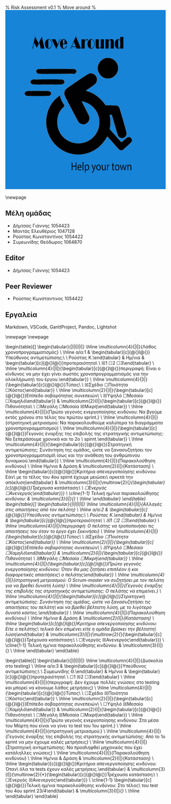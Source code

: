 % Risk Assessment v0.1
% Move around
% ![](images/Logo.jpg)

\newpage

## Μέλη ομάδας
* Δήμτσας Γιάννης 1054423
* Μαντάς Ελευθέριος 1047128
* Ρούστας Κωνσταντίνος 1054422
* Συμεωνίδης Θεόδωρος 1064870

## Editor
* Δήμτσας Γιάννης 1054423

## Peer Reviewer
* Ρούστας Κωνσταντινος 1054422

## Εργαλεία
Markdown, VSCode, GanttProject, Pandoc, Lightshot

\newpage
\newpage

\begin{table}[]
\begin{tabular}{|l|l|l|l|}
\hline
\multicolumn{4}{|l|}{Λάθος χρονοπρογραμματισμός}                                                                                                                                                                                                                                                                                          \\ \hline
α/α:1                                                                                                                                            & \begin{tabular}[c]{@{}l@{}}Υπεύθυνος αντιμετώπισης:\\ \\ Ρούστας Κ.\end{tabular} & Ημ/νια            & \begin{tabular}[c]{@{}l@{}}προτεραιότητα\\ \\ ☒1  ☐2  ☐3\end{tabular}           \\ \hline
\multicolumn{4}{|l|}{\begin{tabular}[c]{@{}l@{}}περιγραφή: Είναι ο κίνδυνος να μην έχει γίνει σωστός χρονοπρογραμματισμός για την ολοκλήρωση\\                     του έργου.\end{tabular}}                                                                                                                                               \\ \hline
\multicolumn{4}{|l|}{\begin{tabular}[c]{@{}l@{}}Τύπος\\ \\           ☒Σχέδιο  ☐Ποιότητα  ☐Κόστος\end{tabular}}                                                                                                                                                                                                                            \\ \hline
\multicolumn{2}{|l|}{\begin{tabular}[c]{@{}l@{}}Επίπεδο σοβαρότητας συνεπειών\\ \\ ☒Υψηλό  ☐Μεσαίο  ☐Χαμηλό\end{tabular}}                                                                                                           & \multicolumn{2}{l|}{\begin{tabular}[c]{@{}l@{}}Πιθανότητα\\ \\ ☐Μεγάλη ☐Μεσαία ☒Μικρή\end{tabular}} \\ \hline
\multicolumn{4}{|l|}{Πρώτο γεγονός ενεργοποίησης κινδύνου: Να βγούμε εκτός χρόνου στο τέλος του πρώτου sprint.}                                                                                                                                                                                                                           \\ \hline
\multicolumn{4}{|l|}{στρατηγική μετριασμού: Να παρακολουθούμε καλύτερα τα διαγράμματα χρονοπρογραμματισμού}                                                                                                                                                                                                                               \\ \hline
\multicolumn{4}{|l|}{\begin{tabular}[c]{@{}l@{}}Γεγονός έναρξης της επιβολής της στρατηγικής αντιμετώπισης: Να ξεπεράσουμε χρονικά και το 2ο \\ spirnt.\end{tabular}}                                                                                                                                                                     \\ \hline
\multicolumn{4}{|l|}{\begin{tabular}[c]{@{}l@{}}Στρατηγική αντιμετώπισης: Συνάντηση της ομάδας, ώστε να ξανασυζητήσει τον χρονοπρογραμματισμό\\ ίσως και την ανάθεση του ανθρώπινου δυναμικού.\end{tabular}}                                                                                                                              \\ \hline
\multicolumn{4}{|l|}{Παρακολούθηση κινδύνου}                                                                                                                                                                                                                                                                                              \\ \hline
Ημ/νια                                                                                                                                           & Δράση                                                                            & \multicolumn{2}{l|}{Κατάσταση}                                                                      \\ \hline
\begin{tabular}[c]{@{}l@{}}Κριτήρια απενεργοποίησης κινδύνου: Εάν\\ με το τέλος του 4ου spirnt έχουμε μειώσει\\ αρκετά την απόκλιση\end{tabular} & \multicolumn{3}{l|}{\multirow{2}{*}{\begin{tabular}[c]{@{}l@{}}Τρέχουσα κατάσταση:\\ \\       ☐Ενεργός     ☐Ανενεργός\end{tabular}}}                                                   \\ \cline{1-1}
Τελική ημ/νια παρακολούθησης κινδύνου:                                                                                                           & \multicolumn{3}{l|}{}                                                                                                                                                                  \\ \hline
\end{tabular}
\end{table}
\begin{table}[]
\begin{tabular}{|l|l|l|l|}
\hline
\multicolumn{4}{|l|}{Αλλαγές στις απαιτήσεις από τον πελάτη}                                                                                                                                                                                                                                                                                      \\ \hline
α/α:2                                                                                                                                                    & \begin{tabular}[c]{@{}l@{}}Υπεύθυνος αντιμετώπισης:\\ \\ Ρούστας Κ.\end{tabular} & Ημ/νια            & \begin{tabular}[c]{@{}l@{}}προτεραιότητα\\ \\ ☒1  ☐2  ☐3\end{tabular}           \\ \hline
\multicolumn{4}{|l|}{περιγραφή: Ο πελάτης να τροποποιήσει τις απαιτήσεις του όταν το έργο έχει ξεκινήσει}                                                                                                                                                                                                                                         \\ \hline
\multicolumn{4}{|l|}{\begin{tabular}[c]{@{}l@{}}Τύπος\\ \\           ☒Σχέδιο  ☐Ποιότητα  ☐Κόστος\end{tabular}}                                                                                                                                                                                                                                    \\ \hline
\multicolumn{2}{|l|}{\begin{tabular}[c]{@{}l@{}}Επίπεδο σοβαρότητας συνεπειών\\ \\ ☒Υψηλό  ☐Μεσαίο  ☐Χαμηλό\end{tabular}}                                                                                                                   & \multicolumn{2}{l|}{\begin{tabular}[c]{@{}l@{}}Πιθανότητα\\ \\ ☒Μεγάλη ☐Μεσαία ☐Μικρή\end{tabular}} \\ \hline
\multicolumn{4}{|l|}{\begin{tabular}[c]{@{}l@{}}Πρώτο γεγονός ενεργοποίησης κινδύνου: Όταν θα μας ζητήσει επιπλέον ή και διαφορετικές απαιτήσεις\\ ο πελάτης\end{tabular}}                                                                                                                                                                        \\ \hline
\multicolumn{4}{|l|}{στρατηγική μετριασμού: Ο Scrum-master να συζητήσει με τον πελάτη για να βρεθεί δυνατή λύση}                                                                                                                                                                                                                                  \\ \hline
\multicolumn{4}{|l|}{Γεγονός έναρξης της επιβολής της στρατηγικής αντιμετώπισης: Ο πελάτης να επιμείνει.}                                                                                                                                                                                                                                         \\ \hline
\multicolumn{4}{|l|}{\begin{tabular}[c]{@{}l@{}}Στρατηγική αντιμετώπισης: Συνάντηση της ομάδας, ώστε να ξανασυζητήσει τις απαιτήσεις του πελάτη\\ και να βρεθεί βέλτιστη λύση, με το λιγότερο δυνατό κόστος.\end{tabular}}                                                                                                                        \\ \hline
\multicolumn{4}{|l|}{Παρακολούθηση κινδύνου}                                                                                                                                                                                                                                                                                                      \\ \hline
Ημ/νια                                                                                                                                                   & Δράση                                                                            & \multicolumn{2}{l|}{Κατάσταση}                                                                      \\ \hline
\begin{tabular}[c]{@{}l@{}}Κριτήρια απενεργοποίησης κινδύνου: Είτε ο πελάτης\\ τελικά δεν επιμένει είτε η ομάδα βρίσκει την βέλτιστη\\ λύση\end{tabular} & \multicolumn{3}{l|}{\multirow{2}{*}{\begin{tabular}[c]{@{}l@{}}Τρέχουσα κατάσταση:\\ \\       ☐Ενεργός     ☒Ανενεργός\end{tabular}}}                                                   \\ \cline{1-1}
Τελική ημ/νια παρακολούθησης κινδύνου:                                                                                                                   & \multicolumn{3}{l|}{}                                                                                                                                                                  \\ \hline
\end{tabular}
\end{table}

\begin{table}[]
\begin{tabular}{|l|l|l|l|}
\hline
\multicolumn{4}{|l|}{Δυσκολία στο testing}                                                                                                                                                                                                                                                                          \\ \hline
α/α:3                                                                                                                   & \begin{tabular}[c]{@{}l@{}}Υπεύθυνος αντιμετώπισης:\\ \\ Συμεωνίδης Θ.\end{tabular} & Ημ/νια            & \begin{tabular}[c]{@{}l@{}}προτεραιότητα\\ \\ ☐1  ☒2  ☐3\end{tabular}           \\ \hline
\multicolumn{4}{|l|}{περιγραφή: Δεν έχουμε πολλές γνώσεις στο testing και μπορεί να κάνουμε λάθος μετρήσεις}                                                                                                                                                                                                        \\ \hline
\multicolumn{4}{|l|}{\begin{tabular}[c]{@{}l@{}}Τύπος\\ \\           ☐Σχέδιο  ☒Ποιότητα  ☐Κόστος\end{tabular}}                                                                                                                                                                                                      \\ \hline
\multicolumn{2}{|l|}{\begin{tabular}[c]{@{}l@{}}Επίπεδο σοβαρότητας συνεπειών\\ \\ ☐Υψηλό  ☒Μεσαίο  ☐Χαμηλό\end{tabular}}                                                                                     & \multicolumn{2}{l|}{\begin{tabular}[c]{@{}l@{}}Πιθανότητα\\ \\ ☐Μεγάλη ☒Μεσαία ☐Μικρή\end{tabular}} \\ \hline
\multicolumn{4}{|l|}{Πρώτο γεγονός ενεργοποίησης κινδύνου: Στα μέσα του Μάρτη που είναι να γίνει το test του 1ου sprint.}                                                                                                                                                                                           \\ \hline
\multicolumn{4}{|l|}{στρατηγική μετριασμού:}                                                                                                                                                                                                                                                                        \\ \hline
\multicolumn{4}{|l|}{Γεγονός έναρξης της επιβολής της στρατηγικής αντιμετώπισης: Από το 1ο sprint να μην έχουμε καλές μετρήσεις}                                                                                                                                                                                    \\ \hline
\multicolumn{4}{|l|}{Στρατηγική αντιμετώπισης: Να προσληφθεί μηχανικός που έχει κατάληλλες γνώσεις}                                                                                                                                                                                                                 \\ \hline
\multicolumn{4}{|l|}{Παρακολούθηση κινδύνου}                                                                                                                                                                                                                                                                        \\ \hline
Ημ/νια                                                                                                                  & Δράση                                                                               & \multicolumn{2}{l|}{Κατάσταση}                                                                      \\ \hline
\begin{tabular}[c]{@{}l@{}}Κριτήρια απενεργοποίησης κινδύνου: Όταν\\ όλα τα tests έχουν καλές μετρήσεις.\end{tabular}   & \multicolumn{3}{l|}{\multirow{2}{*}{\begin{tabular}[c]{@{}l@{}}Τρέχουσα κατάσταση:\\ \\       ☐Ενεργός     ☒Ανενεργός\end{tabular}}}                                                      \\ \cline{1-1}
\begin{tabular}[c]{@{}l@{}}Τελική ημ/νια παρακολούθησης κινδύνου: Στο τέλος\\ του test του 4ου sprint 23/4\end{tabular} & \multicolumn{3}{l|}{}                                                                                                                                                                     \\ \hline
\end{tabular}
\end{table}

